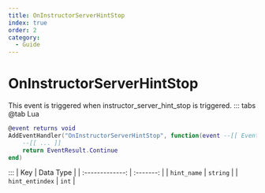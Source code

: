 ```yaml
---
title: OnInstructorServerHintStop
index: true
order: 2
category:
  - Guide
---
```


# OnInstructorServerHintStop
This event is triggered when instructor_server_hint_stop is triggered.
::: tabs
@tab Lua
```lua
@event returns void
AddEventHandler("OnInstructorServerHintStop", function(event --[[ Event ]])
    --[[ ... ]]
    return EventResult.Continue
end)
```

:::
|       Key       | Data Type |
| :-------------: | :-------: |
|   `hint_name`   |  `string` |
| `hint_entindex` |   `int`   |